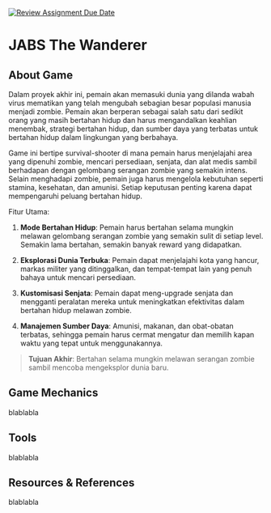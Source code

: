 [![Review Assignment Due Date](https://classroom.github.com/assets/deadline-readme-button-22041afd0340ce965d47ae6ef1cefeee28c7c493a6346c4f15d667ab976d596c.svg)](https://classroom.github.com/a/ZUtYscbQ)

# JABS The Wanderer

## About Game

Dalam proyek akhir ini, pemain akan memasuki dunia yang dilanda wabah virus mematikan yang telah mengubah sebagian besar populasi manusia menjadi zombie. Pemain akan berperan sebagai salah satu dari sedikit orang yang masih bertahan hidup dan harus mengandalkan keahlian menembak, strategi bertahan hidup, dan sumber daya yang terbatas untuk bertahan hidup dalam lingkungan yang berbahaya.

Game ini bertipe survival-shooter di mana pemain harus menjelajahi area yang dipenuhi zombie, mencari persediaan, senjata, dan alat medis sambil berhadapan dengan gelombang serangan zombie yang semakin intens. Selain menghadapi zombie, pemain juga harus mengelola kebutuhan seperti stamina, kesehatan, dan amunisi. Setiap keputusan penting karena dapat mempengaruhi peluang bertahan hidup.

Fitur Utama:

1. **Mode Bertahan Hidup**: Pemain harus bertahan selama mungkin melawan gelombang serangan zombie yang semakin sulit di setiap level. Semakin lama bertahan, semakin banyak reward yang didapatkan.

2. **Eksplorasi Dunia Terbuka**: Pemain dapat menjelajahi kota yang hancur, markas militer yang ditinggalkan, dan tempat-tempat lain yang penuh bahaya untuk mencari persediaan.

3. **Kustomisasi Senjata**: Pemain dapat meng-upgrade senjata dan mengganti peralatan mereka untuk meningkatkan efektivitas dalam bertahan hidup melawan zombie.

4. **Manajemen Sumber Daya**: Amunisi, makanan, dan obat-obatan terbatas, sehingga pemain harus cermat mengatur dan memilih kapan waktu yang tepat untuk menggunakannya.

> **Tujuan Akhir**: Bertahan selama mungkin melawan serangan zombie sambil mencoba mengeksplor dunia baru.

## Game Mechanics

blablabla

## Tools

blablabla

## Resources & References

blablabla
